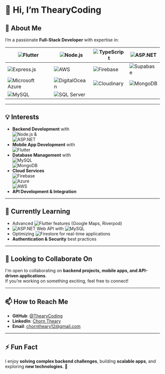 # 👋 Hi, I’m ThearyCoding  

## 🚀 About Me  
I’m a passionate **Full-Stack Developer** with expertise in:

| ![Flutter](https://img.shields.io/badge/Flutter-02569B?logo=flutter&logoColor=white&style=flat) | ![Node.js](https://img.shields.io/badge/Node.js-339933?logo=node.js&logoColor=white&style=flat) | ![TypeScript](https://img.shields.io/badge/TypeScript-3178C6?logo=typescript&logoColor=white&style=flat) | ![ASP.NET](https://img.shields.io/badge/ASP.NET-512BD4?logo=.net&logoColor=white&style=flat) |
|---|---|---|---|
| ![Express.js](https://img.shields.io/badge/Express.js-000000?logo=express&logoColor=white&style=flat) | ![AWS](https://img.shields.io/badge/AWS-232F3E?logo=amazonaws&logoColor=white&style=flat) | ![Firebase](https://img.shields.io/badge/Firebase-FFCA28?logo=firebase&logoColor=black&style=flat) | ![Supabase](https://img.shields.io/badge/Supabase-3ECF8E?logo=supabase&logoColor=white&style=flat) |
| ![Microsoft Azure](https://img.shields.io/badge/Azure-0078D4?logo=microsoftazure&logoColor=white&style=flat) | ![DigitalOcean](https://img.shields.io/badge/DigitalOcean-0080FF?logo=digitalocean&logoColor=white&style=flat) | ![Cloudinary](https://img.shields.io/badge/Cloudinary-3448C5?logo=cloudinary&logoColor=white&style=flat) | ![MongoDB](https://img.shields.io/badge/MongoDB-47A248?logo=mongodb&logoColor=white&style=flat) |
| ![MySQL](https://img.shields.io/badge/MySQL-4479A1?logo=mysql&logoColor=white&style=flat) | ![SQL Server](https://img.shields.io/badge/SQL%20Server-CC2927?logo=microsoftsqlserver&logoColor=white&style=flat) |  |  |

---

## 💡 Interests  
- **Backend Development** with  
  ![Node.js](https://img.shields.io/badge/Node.js-339933?logo=node.js&logoColor=white&style=flat) &  
  ![ASP.NET](https://img.shields.io/badge/ASP.NET-512BD4?logo=.net&logoColor=white&style=flat)  
- **Mobile App Development** with  
  ![Flutter](https://img.shields.io/badge/Flutter-02569B?logo=flutter&logoColor=white&style=flat)  
- **Database Management** with  
  ![MySQL](https://img.shields.io/badge/MySQL-4479A1?logo=mysql&logoColor=white&style=flat)  
  ![MongoDB](https://img.shields.io/badge/MongoDB-47A248?logo=mongodb&logoColor=white&style=flat)  
- **Cloud Services**  
  ![Firebase](https://img.shields.io/badge/Firebase-FFCA28?logo=firebase&logoColor=black&style=flat)  
  ![Azure](https://img.shields.io/badge/Microsoft%20Azure-0078D4?logo=microsoft-azure&logoColor=white&style=flat)  
  ![AWS](https://img.shields.io/badge/AWS-232F3E?logo=amazon-aws&logoColor=white&style=flat)  
- **API Development & Integration**

---

## 🌱 Currently Learning  
- Advanced ![Flutter](https://img.shields.io/badge/Flutter-02569B?logo=flutter&logoColor=white&style=flat) features (Google Maps, Riverpod)  
- ![ASP.NET](https://img.shields.io/badge/ASP.NET-512BD4?logo=.net&logoColor=white&style=flat) Web API with ![MySQL](https://img.shields.io/badge/MySQL-4479A1?logo=mysql&logoColor=white&style=flat)  
- Optimizing ![Firestore](https://img.shields.io/badge/Firestore-FFCA28?logo=firebase&logoColor=black&style=flat) for real-time applications  
- **Authentication & Security** best practices  

---

## 💞️ Looking to Collaborate On  
I'm open to collaborating on **backend projects, mobile apps, and API-driven applications**.  
If you’re working on something exciting, feel free to connect!

---

## 📫 How to Reach Me  
- **GitHub**: [@ThearyCoding](https://github.com/ThearyCoding)  
- **LinkedIn**: [Chorn Theary](https://www.linkedin.com/in/chorn-theary-22b191332)  
- **Email**: [chorntheary12@gmail.com](mailto:chorntheary12@gmail.com)

---

## ⚡ Fun Fact  
I enjoy **solving complex backend challenges**, building **scalable apps**, and exploring **new technologies**. 🚀  
